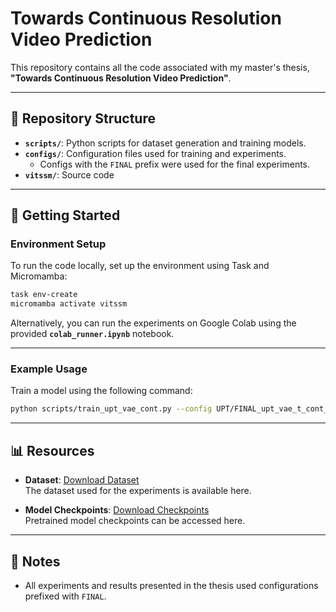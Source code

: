 # Towards Continuous Resolution Video Prediction

This repository contains all the code associated with my master's thesis, **"Towards Continuous Resolution Video Prediction"**.

---

## 📁 Repository Structure

- **`scripts/`**: Python scripts for dataset generation and training models.
- **`configs/`**: Configuration files used for training and experiments.
  - Configs with the `FINAL` prefix were used for the final experiments.
- **`vitssm/`**: Source code

---

## 🚀 Getting Started

### Environment Setup
To run the code locally, set up the environment using Task and Micromamba:

```bash
task env-create
micromamba activate vitssm
```

Alternatively, you can run the experiments on Google Colab using the provided **`colab_runner.ipynb`** notebook.

---

### Example Usage
Train a model using the following command:

```bash
python scripts/train_upt_vae_cont.py --config UPT/FINAL_upt_vae_t_cont_config.yml
```

---

## 📊 Resources

- **Dataset**: [Download Dataset](https://drive.google.com/drive/folders/14HFpG_VFwsD-uI9br4A2EA9LrQKP9SUO?usp=sharing)  
  The dataset used for the experiments is available here.

- **Model Checkpoints**: [Download Checkpoints](https://drive.google.com/drive/folders/1Ut7K4dOtpe5xk8VmRYcHzpZYYHPjaawg?usp=sharing)  
  Pretrained model checkpoints can be accessed here.

---

## 📝 Notes
- All experiments and results presented in the thesis used configurations prefixed with `FINAL`.

